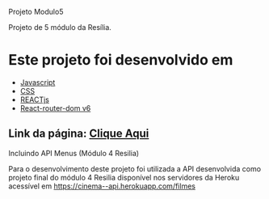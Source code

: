 Projeto Modulo5

Projeto de 5 módulo da Resília.

Este projeto foi desenvolvido em
=================
<!--ts-->
   * [Javascript](#Javascript)
   * [CSS](#CSS)
   * [REACTjs](#REACTjs)
   * [React-router-dom v6](#router-dom)

## Link da página: [Clique Aqui](https://carboxine.netlify.app)

Incluindo API Menus (Módulo 4 Resilia)

Para o desenvolvimento deste projeto foi utilizada a API desenvolvida como projeto final do módulo 4 Resilia disponível nos servidores da Heroku acessível em https://cinema--api.herokuapp.com/filmes
<!--te-->

